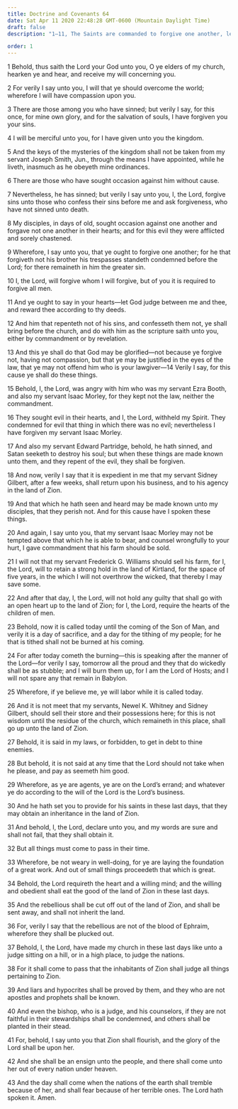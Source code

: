 ```yaml
---
title: Doctrine and Covenants 64
date: Sat Apr 11 2020 22:48:28 GMT-0600 (Mountain Daylight Time)
draft: false
description: "1–11, The Saints are commanded to forgive one another, lest there remain in them the greater sin; 12–22, The unrepentant are to be brought before the Church; 23–25, He that is tithed will not be burned at the Lord’s coming; 26–32, The Saints are warned against debt; 33–36, The rebellious will be cut off out of Zion; 37–40, The Church will judge the nations; 41–43, Zion will flourish."

order: 1
---
```

    
1 Behold, thus saith the Lord your God unto you, O ye elders of my church, hearken ye and hear, and receive my will concerning you.

2 For verily I say unto you, I will that ye should overcome the world; wherefore I will have compassion upon you.

3 There are those among you who have sinned; but verily I say, for this once, for mine own glory, and for the salvation of souls, I have forgiven you your sins.

4 I will be merciful unto you, for I have given unto you the kingdom.

5 And the keys of the mysteries of the kingdom shall not be taken from my servant Joseph Smith, Jun., through the means I have appointed, while he liveth, inasmuch as he obeyeth mine ordinances.

6 There are those who have sought occasion against him without cause.

7 Nevertheless, he has sinned; but verily I say unto you, I, the Lord, forgive sins unto those who confess their sins before me and ask forgiveness, who have not sinned unto death.

8 My disciples, in days of old, sought occasion against one another and forgave not one another in their hearts; and for this evil they were afflicted and sorely chastened.

9 Wherefore, I say unto you, that ye ought to forgive one another; for he that forgiveth not his brother his trespasses standeth condemned before the Lord; for there remaineth in him the greater sin.

10 I, the Lord, will forgive whom I will forgive, but of you it is required to forgive all men.

11 And ye ought to say in your hearts—let God judge between me and thee, and reward thee according to thy deeds.

12 And him that repenteth not of his sins, and confesseth them not, ye shall bring before the church, and do with him as the scripture saith unto you, either by commandment or by revelation.

13 And this ye shall do that God may be glorified—not because ye forgive not, having not compassion, but that ye may be justified in the eyes of the law, that ye may not offend him who is your lawgiver—14 Verily I say, for this cause ye shall do these things.

15 Behold, I, the Lord, was angry with him who was my servant Ezra Booth, and also my servant Isaac Morley, for they kept not the law, neither the commandment.

16 They sought evil in their hearts, and I, the Lord, withheld my Spirit. They condemned for evil that thing in which there was no evil; nevertheless I have forgiven my servant Isaac Morley.

17 And also my servant Edward Partridge, behold, he hath sinned, and Satan seeketh to destroy his soul; but when these things are made known unto them, and they repent of the evil, they shall be forgiven.

18 And now, verily I say that it is expedient in me that my servant Sidney Gilbert, after a few weeks, shall return upon his business, and to his agency in the land of Zion.

19 And that which he hath seen and heard may be made known unto my disciples, that they perish not. And for this cause have I spoken these things.

20 And again, I say unto you, that my servant Isaac Morley may not be tempted above that which he is able to bear, and counsel wrongfully to your hurt, I gave commandment that his farm should be sold.

21 I will not that my servant Frederick G. Williams should sell his farm, for I, the Lord, will to retain a strong hold in the land of Kirtland, for the space of five years, in the which I will not overthrow the wicked, that thereby I may save some.

22 And after that day, I, the Lord, will not hold any guilty that shall go with an open heart up to the land of Zion; for I, the Lord, require the hearts of the children of men.

23 Behold, now it is called today until the coming of the Son of Man, and verily it is a day of sacrifice, and a day for the tithing of my people; for he that is tithed shall not be burned at his coming.

24 For after today cometh the burning—this is speaking after the manner of the Lord—for verily I say, tomorrow all the proud and they that do wickedly shall be as stubble; and I will burn them up, for I am the Lord of Hosts; and I will not spare any that remain in Babylon.

25 Wherefore, if ye believe me, ye will labor while it is called today.

26 And it is not meet that my servants, Newel K. Whitney and Sidney Gilbert, should sell their store and their possessions here; for this is not wisdom until the residue of the church, which remaineth in this place, shall go up unto the land of Zion.

27 Behold, it is said in my laws, or forbidden, to get in debt to thine enemies.

28 But behold, it is not said at any time that the Lord should not take when he please, and pay as seemeth him good.

29 Wherefore, as ye are agents, ye are on the Lord’s errand; and whatever ye do according to the will of the Lord is the Lord’s business.

30 And he hath set you to provide for his saints in these last days, that they may obtain an inheritance in the land of Zion.

31 And behold, I, the Lord, declare unto you, and my words are sure and shall not fail, that they shall obtain it.

32 But all things must come to pass in their time.

33 Wherefore, be not weary in well-doing, for ye are laying the foundation of a great work. And out of small things proceedeth that which is great.

34 Behold, the Lord requireth the heart and a willing mind; and the willing and obedient shall eat the good of the land of Zion in these last days.

35 And the rebellious shall be cut off out of the land of Zion, and shall be sent away, and shall not inherit the land.

36 For, verily I say that the rebellious are not of the blood of Ephraim, wherefore they shall be plucked out.

37 Behold, I, the Lord, have made my church in these last days like unto a judge sitting on a hill, or in a high place, to judge the nations.

38 For it shall come to pass that the inhabitants of Zion shall judge all things pertaining to Zion.

39 And liars and hypocrites shall be proved by them, and they who are not apostles and prophets shall be known.

40 And even the bishop, who is a judge, and his counselors, if they are not faithful in their stewardships shall be condemned, and others shall be planted in their stead.

41 For, behold, I say unto you that Zion shall flourish, and the glory of the Lord shall be upon her.

42 And she shall be an ensign unto the people, and there shall come unto her out of every nation under heaven.

43 And the day shall come when the nations of the earth shall tremble because of her, and shall fear because of her terrible ones. The Lord hath spoken it. Amen.
